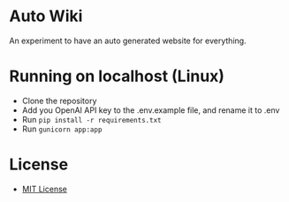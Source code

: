 # Auto Wiki
An experiment to have an auto generated website for everything.

# Running on localhost (Linux)
- Clone the repository
- Add you OpenAI API key to the .env.example file, and rename it to .env
- Run ```pip install -r requirements.txt```
- Run ```gunicorn app:app```

# License
- [MIT License](LICENSE.md)
